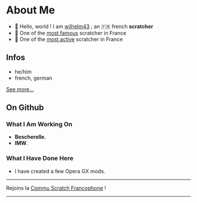# About Me

- 👋 Hello, world ! I am [wilhelm43](https://scratch.mit.edu/users/wilhelm43/) ; an 🇫🇷 french __scratcher__
- 🏅 One of the [most famous](https://scratchstats.com/wilhelm43) scratcher in France
- 📑 One of the [most active](https://postpercent.rirurin.com/users/wilhelm43) scratcher in France

## Infos

- he/him
- french, german

[See more…](https://scratch.mit.edu/projects/859566841/)

## On Github

### What I Am Working On
- **Bescherelle**.
- **IMW**.

### What I Have Done Here 
- I have created a few Opera GX mods.

----

Rejoins la [Commu Scratch Francophone](https://discord.gg/UnjbyEEVak) !

----
